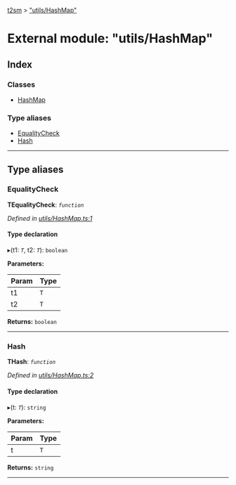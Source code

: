 [t2sm](../README.md) > ["utils/HashMap"](../modules/_utils_hashmap_.md)

# External module: "utils/HashMap"

## Index

### Classes

* [HashMap](../classes/_utils_hashmap_.hashmap.md)

### Type aliases

* [EqualityCheck](_utils_hashmap_.md#equalitycheck)
* [Hash](_utils_hashmap_.md#hash)

---

## Type aliases

<a id="equalitycheck"></a>

###  EqualityCheck

**ΤEqualityCheck**: *`function`*

*Defined in [utils/HashMap.ts:1](https://github.com/soney/t2sm/blob/676b519/src/utils/HashMap.ts#L1)*

#### Type declaration
▸(t1: *`T`*, t2: *`T`*): `boolean`

**Parameters:**

| Param | Type |
| ------ | ------ |
| t1 | `T` |
| t2 | `T` |

**Returns:** `boolean`

___
<a id="hash"></a>

###  Hash

**ΤHash**: *`function`*

*Defined in [utils/HashMap.ts:2](https://github.com/soney/t2sm/blob/676b519/src/utils/HashMap.ts#L2)*

#### Type declaration
▸(t: *`T`*): `string`

**Parameters:**

| Param | Type |
| ------ | ------ |
| t | `T` |

**Returns:** `string`

___

